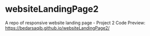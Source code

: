 # websiteLandingPage2
A repo of responsive website landing page - Project 2
Code Preview: https://bedarsaqib.github.io/websiteLandingPage2/
